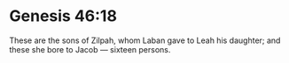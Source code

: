 # Genesis 46:18

These are the sons of Zilpah, whom Laban gave to Leah his daughter; and these she bore to Jacob — sixteen persons.
